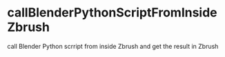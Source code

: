 # callBlenderPythonScriptFromInsideZbrush
call Blender Python scrript from inside Zbrush and get the result in Zbrush
